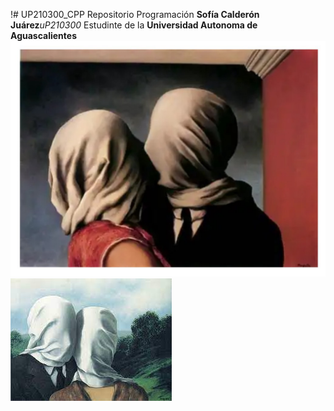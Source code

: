 !# UP210300_CPP
Repositorio Programación
**Sofía Calderón Juárez**_uP210300_
Estudinte de la **Universidad Autonoma de Aguascalientes**
![Fotito:)](/Imagenes/Los_amantes.jpeg)
![Fotito2](/Imagenes/Los_amantes_2.jpeg)

